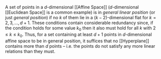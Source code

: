A set of points in a $d$-dimensional [[Affine Space]] ($d$-dimensional [[Euclidean Space]] is a common example) is in *general linear position* (or just *general position*) if no $k$ of them lie in a $(k − 2)$-dimensional flat for $k = 2, 3, ..., d + 1$. These conditions contain considerable redundancy since, if the condition holds for some value $k_0$ then it also must hold for all $k$ with $2 ≤ k ≤ k_0$. Thus, for a set containing at least $d + 1$ points in $d$-dimensional affine space to be in general position, it suffices that no [[Hyperplane]] contains more than $d$ points – i.e. the points do not satisfy any more linear relations than they must.

